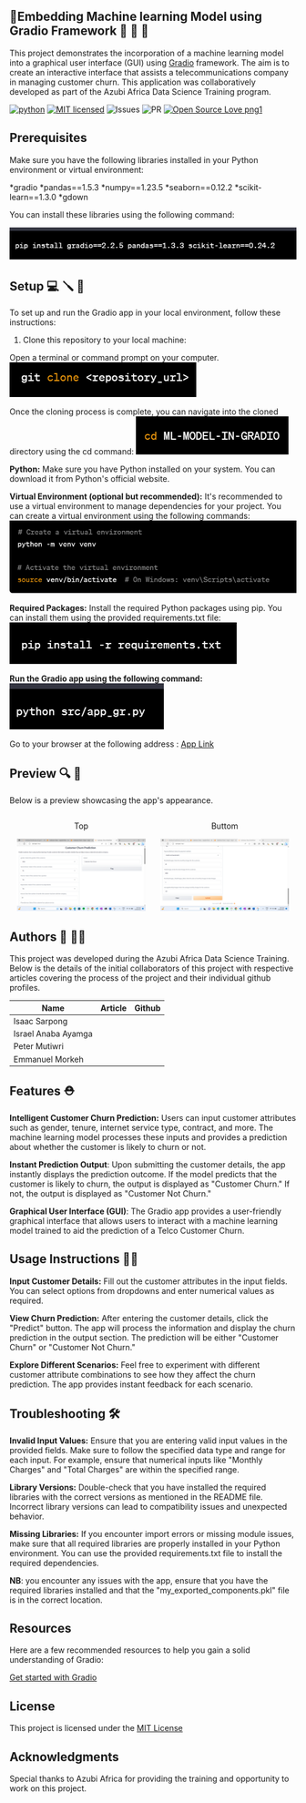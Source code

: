 ## 🚀Embedding Machine learning Model using Gradio Framework 🤖 🚀 🚀

This project demonstrates the incorporation of a machine learning model into a graphical user interface (GUI) using [Gradio](https://www.gradio.app/) framework. The aim is to create an interactive interface that assists a telecommunications company in managing customer churn. This application was collaboratively developed as part of the Azubi Africa Data Science Training program.

[![python](https://img.shields.io/badge/Python-3776AB?style=for-the-badge&logo=python&logoColor=white)](https://img.shields.io/badge/Python-3776AB?style=for-the-badge&logo=python&logoColor=white)
[![MIT licensed](https://img.shields.io/badge/license-mit-blue?style=for-the-badge&logo=appveyor)](./LICENSE)
![Issues](https://img.shields.io/github/issues/PapiHack/wimlds-demo?style=for-the-badge&logo=appveyor)
![PR](https://img.shields.io/github/issues-pr/PapiHack/wimlds-demo?style=for-the-badge&logo=appveyor)
[![Open Source Love png1](https://badges.frapsoft.com/os/v1/open-source.png?v=103)](https://github.com/ellerbrock/open-source-badges/)

## Prerequisites

Make sure you have the following libraries installed in your Python environment or virtual environment:

*gradio
*pandas==1.5.3
*numpy==1.23.5
*seaborn==0.12.2
*scikit-learn==1.3.0
*gdown

You can install these libraries using the following command:

![Prequisites](Screenshots/GradioSet.png)

## Setup 💻 🪛 🔧

To set up and run the Gradio app in your local environment, follow these instructions:

1. Clone this repository to your local machine:

Open a terminal or command prompt on your computer.
![Git](Screenshots/GradioSet2.png)

Once the cloning process is complete, you can navigate into the cloned directory using the cd command:
![Git](Screenshots/GradioSet3.png)

**Python:** Make sure you have Python installed on your system. You can download it from Python's official website.

**Virtual Environment (optional but recommended):** It's recommended to use a virtual environment to manage dependencies for your project. You can create a virtual environment using the following commands:
![venv](Screenshots/GradioSet4.png)

**Required Packages:** Install the required Python packages using pip. You can install them using the provided requirements.txt file:
![venv](Screenshots/GradioSet5.png)

**Run the Gradio app using the following command:**
![Demo](Screenshots/GradioSet6.png)

 Go to your browser at the following address :
 [App Link](http://127.0.0.1:7861/)

## Preview 🔍 🤖

Below is a preview showcasing the app's appearance.

<div style="display: flex; align-items: center;">
    <div style="flex: 50%; text-align: center;">
        <p>Top</p>
        <img src="Screenshots/Preview1.png" alt="Top" width="90%"/>
    </div>
    <div style="flex: 50%; text-align: center;">
        <p>Buttom</p>
        <img src="Screenshots/Preview2.png" alt="Down" width="90%"/>
    </div>
</div>

## Authors 📖 🧑‍🎓

This project was developed during the Azubi Africa Data Science Training. Below is the details of the initial collaborators of this project with respective articles covering the process of the project and their individual github profiles.

| Name                | Article | Github |
| ------------------- | ------- | ------ |
| Isaac Sarpong       |         |        |
| Israel Anaba Ayamga |         |        |
| Peter Mutiwri       |         |        |
| Emmanuel Morkeh     |         |        |

## Features ⛑️

**Intelligent Customer Churn Prediction:** Users can input customer attributes such as gender, tenure, internet service type, contract, and more. The machine learning model processes these inputs and provides a prediction about whether the customer is likely to churn or not.

**Instant Prediction Output**: Upon submitting the customer details, the app instantly displays the prediction outcome. If the model predicts that the customer is likely to churn, the output is displayed as "Customer Churn." If not, the output is displayed as "Customer Not Churn."

**Graphical User Interface (GUI)**: The Gradio app provides a user-friendly graphical interface that allows users to interact with a machine learning model trained to aid the prediction of a Telco Customer Churn.

## Usage Instructions 🧑‍🏫

**Input Customer Details:**
Fill out the customer attributes in the input fields. You can select options from dropdowns and enter numerical values as required.

**View Churn Prediction:**
After entering the customer details, click the "Predict" button. The app will process the information and display the churn prediction in the output section. The prediction will be either "Customer Churn" or "Customer Not Churn."

**Explore Different Scenarios:**
Feel free to experiment with different customer attribute combinations to see how they affect the churn prediction. The app provides instant feedback for each scenario.

## Troubleshooting 🛠️

**Invalid Input Values:** Ensure that you are entering valid input values in the provided fields. Make sure to follow the specified data type and range for each input. For example, ensure that numerical inputs like "Monthly Charges" and "Total Charges" are within the specified range.

**Library Versions:** Double-check that you have installed the required libraries with the correct versions as mentioned in the README file. Incorrect library versions can lead to compatibility issues and unexpected behavior.

**Missing Libraries:** If you encounter import errors or missing module issues, make sure that all required libraries are properly installed in your Python environment. You can use the provided requirements.txt file to install the required dependencies.

**NB**: you encounter any issues with the app, ensure that you have the required libraries installed and that the "my_exported_components.pkl" file is in the correct location.

## Resources

Here are a few recommended resources to help you gain a solid understanding of Gradio:

[Get started with Gradio](https://gradio.app/getting_started/)

## License

This project is licensed under the [MIT License](LICENSE)

## Acknowledgments

Special thanks to Azubi Africa for providing the training and opportunity to work on this project.
